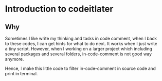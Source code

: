 # Introduction to codeitlater

## Why ##

Sometimes I like write my thinking and tasks in code comment, when I back to these codes, I can get hints for what to do next. It works when I just write a tiny script. However, when I working on a larger project which including several packages and several folders, in-code-comment is not good way anymore.

Hence, I make this little code to filter in-code-comment in source code and print in terminal.



<!--  LocalWords:  codeitlater
 -->

